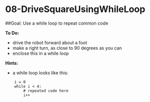 # 08-DriveSquareUsingWhileLoop
##Goal:  Use a while loop to repeat common code

**To Do:**
* drive the robot forward about a foot
* make a right turn, as close to 90 degrees as you can
* enclose this in a while loop

**Hints:**
* a while loop looks like this:

```
    i = 0
	while i < 4:
	    # repeated code here
		i++

```

